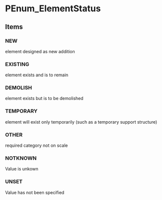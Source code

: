 # PEnum_ElementStatus

## Items

### NEW
element designed as new addition

### EXISTING
element exists and is to remain

### DEMOLISH
element exists but is to be demolished

### TEMPORARY
element will exist only temporarily (such as a temporary support structure)

### OTHER
required category not on scale

### NOTKNOWN
Value is unkown

### UNSET
Value has not been specified
